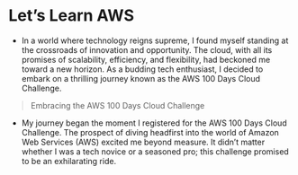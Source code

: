# Let’s Learn AWS

- In a world where technology reigns supreme, I found myself standing at the crossroads of innovation and opportunity. The cloud, with all its promises of scalability, efficiency, and flexibility, had beckoned me toward a new horizon. As a budding tech enthusiast, I decided to embark on a thrilling journey known as the AWS 100 Days Cloud Challenge.

> Embracing the AWS 100 Days Cloud Challenge

- My journey began the moment I registered for the AWS 100 Days Cloud Challenge. The prospect of diving headfirst into the world of Amazon Web Services (AWS) excited me beyond measure. It didn’t matter whether I was a tech novice or a seasoned pro; this challenge promised to be an exhilarating ride.